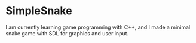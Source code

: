 SimpleSnake
===========

I am currently learning game programming with C++, and I made a minimal snake game with SDL for graphics and user input.
